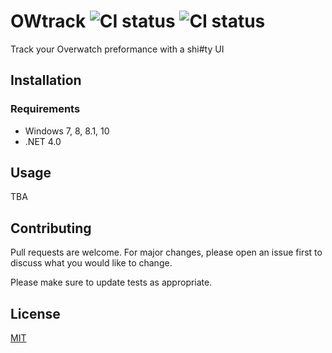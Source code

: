 # OWtrack ![CI status](https://img.shields.io/badge/build-passing-brightgreen.svg) ![CI status](https://img.shields.io/badge/Version-1.3.0-blue.svg)

 Track your Overwatch preformance with a shi#ty UI
 
## Installation

### Requirements
* Windows 7, 8, 8.1, 10
* .NET 4.0

## Usage
TBA

## Contributing
Pull requests are welcome. For major changes, please open an issue first to discuss what you would like to change.

Please make sure to update tests as appropriate.

## License
[MIT](https://choosealicense.com/licenses/mit/)